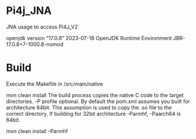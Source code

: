 # Pi4j_JNA
JNA usage to access Pi4J_V2

openjdk version "17.0.8" 2023-07-18
OpenJDK Runtime Environment JBR-17.0.8+7-1000.8-nomod

# Build

Execute the Makefile in /src/main/native

mvn clean install
 The build process copies the native C code to the target directories.
-P profile optional.  By default the pom.xml assumes you built for architecture 64bit.
This assumption is used to copy the .so file to the correct directory.
If building for 32bit architecture -Parmhf,   -Paarch64 is 64bit.

mvn clean install -Parmhf